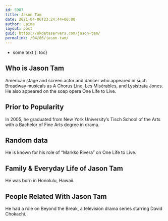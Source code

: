 ```yaml
---
id: 5987
title: Jason Tam
date: 2021-04-06T23:24:44+00:00
author: Laima
layout: post
guid: https://ukdataservers.com/jason-tam/
permalink: /04/06/jason-tam/
---
```


* some text
{: toc}


## Who is Jason Tam
                  
                  
                  
American stage and screen actor and dancer who appeared in such Broadway musicals as A Chorus Line, Les Misérables, and Lysistrata Jones. He also appeared on the soap opera One Life to Live. 
                  
              
            
              
            
                
                
                
## Prior to Popularity
                  
                  
                  
In 2005, he graduated from New York University&#8217;s Tisch School of the Arts with a Bachelor of Fine Arts degree in drama. 
                  
              
            
              
            
                
                
                
## Random data
                  
                  
                  
He is known for his role of &#8220;Markko Rivera&#8221; on One Life to Live.
                  
              
            
              
            
                
                
                
## Family & Everyday Life of Jason Tam
                  
                  
                  
He was born in Honolulu, Hawaii.
                  
              
            
              
            
                
                
                
## People Related With Jason Tam
                  
                  
                  
He had a role on Beyond the Break, a television drama series starring David Chokachi.
                  
              
            
              
            
                
              
            
              
              
            
            
              
            
          
          
          